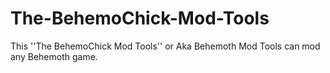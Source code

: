 # The-BehemoChick-Mod-Tools
This ''The BehemoChick Mod Tools''  or Aka Behemoth Mod Tools can mod any Behemoth game.
